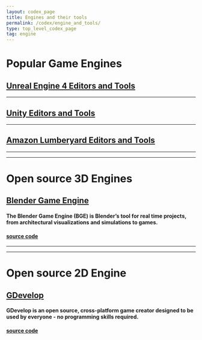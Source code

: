 ```yaml
---
layout: codex_page
title: Engines and their tools
permalink: /codex/engine_and_tools/
type: top_level_codex_page
tag: engine
---
```



# Popular Game Engines

## [Unreal Engine 4 Editors and Tools](https://docs.unrealengine.com/latest/INT/GettingStarted/SubEditors/index.html)

------

## [Unity Editors and Tools](https://unity3d.com/unity/editor)

------

## [Amazon Lumberyard Editors and Tools](http://docs.aws.amazon.com/lumberyard/latest/userguide/lumberyard-tools.html)

------
------

# Open source 3D Engines

## [Blender Game Engine](https://docs.blender.org/manual/en/dev/game_engine/introduction.html)
#### The Blender Game Engine (BGE) is Blender’s tool for real time projects, from architectural visualizations and simulations to games.
#### [source code](https://developer.blender.org/project/view/30/)

------
------

# Open source 2D Engine

## [GDevelop](http://compilgames.net/)
#### GDevelop is an open source, cross-platform game creator designed to be used by everyone - no programming skills required.
#### [source code](https://github.com/4ian/GD)